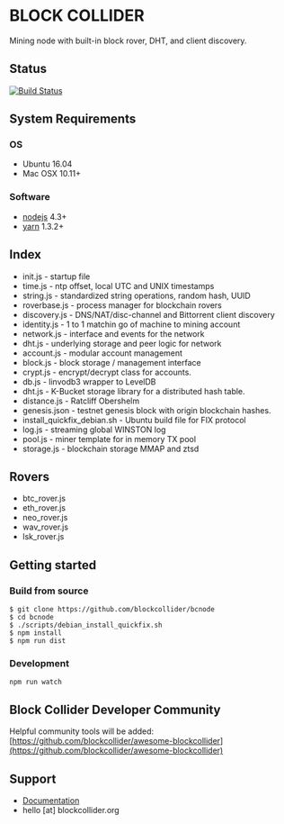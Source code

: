 # BLOCK COLLIDER

Mining node with built-in block rover, DHT, and client discovery.

## Status

[![Build Status](https://travis-ci.com/blockcollider/bcnode.png?token=zcFCsPT3bTmtCApsaoXp&branch=master)](https://travis-ci.com/blockcollider/bcnode)

## System Requirements

### OS

- Ubuntu 16.04
- Mac OSX 10.11+

### Software

- [nodejs](https://nodejs.org) 4.3+
- [yarn](https://yarnpkg.com/en/docs/install) 1.3.2+

## Index
* init.js - startup file
* time.js - ntp offset, local UTC and UNIX timestamps
* string.js - standardized string operations, random hash, UUID
* roverbase.js - process manager for blockchain rovers
* discovery.js - DNS/NAT/disc-channel and Bittorrent client discovery
* identity.js - 1 to 1 matchin go of machine to mining account
* network.js - interface and events for the network
* dht.js - underlying storage and peer logic for network
* account.js - modular account management
* block.js - block storage / management interface
* crypt.js - encrypt/decrypt class for accounts.
* db.js - linvodb3 wrapper to LevelDB
* dht.js - K-Bucket storage library for a distributed hash table.
* distance.js - Ratcliff Obershelm
* genesis.json - testnet genesis block with origin blockchain hashes.
* install_quickfix_debian.sh - Ubuntu build file for FIX protocol
* log.js - streaming global WINSTON log
* pool.js - miner template for in memory TX pool
* storage.js - blockchain storage MMAP and ztsd

## Rovers
* btc_rover.js
* eth_rover.js
* neo_rover.js
* wav_rover.js
* lsk_rover.js

## Getting started

### Build from source

```
$ git clone https://github.com/blockcollider/bcnode
$ cd bcnode
$ ./scripts/debian_install_quickfix.sh
$ npm install
$ npm run dist
```

### Development

```
npm run watch
```

## Block Collider Developer Community

Helpful community tools will be added: [https://github.com/blockcollider/awesome-blockcollider](https://github.com/blockcollider/awesome-blockcollider)

## Support
* [Documentation](https://docs.blockcollider.org/docs)
* hello [at] blockcollider.org

